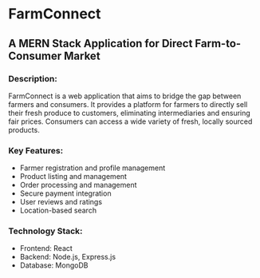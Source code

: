 # FarmConnect
## A MERN Stack Application for Direct Farm-to-Consumer Market

### Description:
FarmConnect is a web application that aims to bridge the gap between farmers and consumers. It provides a platform for farmers to directly sell their fresh produce to customers, eliminating intermediaries and ensuring fair prices. Consumers can access a wide variety of fresh, locally sourced products.

### Key Features:

- Farmer registration and profile management
- Product listing and management
- Order processing and management
- Secure payment integration
- User reviews and ratings
- Location-based search

### Technology Stack:

- Frontend: React
- Backend: Node.js, Express.js
- Database: MongoDB
